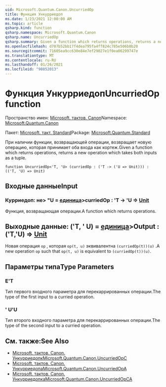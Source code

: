 ```yaml
---
uid: Microsoft.Quantum.Canon.UncurriedOp
title: Функция Ункурриедоп
ms.date: 1/23/2021 12:00:00 AM
ms.topic: article
qsharp.kind: function
qsharp.namespace: Microsoft.Quantum.Canon
qsharp.name: UncurriedOp
qsharp.summary: Given a function which returns operations, returns a new operation which takes both inputs as a tuple.
ms.openlocfilehash: d707b52bb17f4dea795fa4ff824c785e506b8b20
ms.sourcegitcommit: 71605ea9cc630e84e7ef29027e1f0ea06299747e
ms.translationtype: MT
ms.contentlocale: ru-RU
ms.lasthandoff: 01/26/2021
ms.locfileid: "98852013"
---
```

# <a name="uncurriedop-function"></a><span data-ttu-id="eba9c-102">Функция Ункурриедоп</span><span class="sxs-lookup"><span data-stu-id="eba9c-102">UncurriedOp function</span></span>

<span data-ttu-id="eba9c-103">Пространство имен: [Microsoft. тактов. Canon](xref:Microsoft.Quantum.Canon)</span><span class="sxs-lookup"><span data-stu-id="eba9c-103">Namespace: [Microsoft.Quantum.Canon](xref:Microsoft.Quantum.Canon)</span></span>

<span data-ttu-id="eba9c-104">Пакет: [Microsoft. такт. Standard](https://nuget.org/packages/Microsoft.Quantum.Standard)</span><span class="sxs-lookup"><span data-stu-id="eba9c-104">Package: [Microsoft.Quantum.Standard](https://nuget.org/packages/Microsoft.Quantum.Standard)</span></span>


<span data-ttu-id="eba9c-105">При наличии функции, возвращающей операции, возвращает новую операцию, которая принимает оба входа как кортеж.</span><span class="sxs-lookup"><span data-stu-id="eba9c-105">Given a function which returns operations, returns a new operation which takes both inputs as a tuple.</span></span>

```qsharp
function UncurriedOp<'T, 'U> (curriedOp : ('T -> ('U => Unit))) : (('T, 'U) => Unit)
```


## <a name="input"></a><span data-ttu-id="eba9c-106">Входные данные</span><span class="sxs-lookup"><span data-stu-id="eba9c-106">Input</span></span>

### <a name="curriedop--t---u--unit"></a><span data-ttu-id="eba9c-107">Курриедоп: не> "U = [единица](xref:microsoft.quantum.lang-ref.unit)></span><span class="sxs-lookup"><span data-stu-id="eba9c-107">curriedOp : 'T -> 'U => [Unit](xref:microsoft.quantum.lang-ref.unit)</span></span> 

<span data-ttu-id="eba9c-108">Функция, возвращающая операции.</span><span class="sxs-lookup"><span data-stu-id="eba9c-108">A function which returns operations.</span></span>



## <a name="output--tu--unit"></a><span data-ttu-id="eba9c-109">Выходные данные: ('T, ' U) = [единица](xref:microsoft.quantum.lang-ref.unit)></span><span class="sxs-lookup"><span data-stu-id="eba9c-109">Output : ('T,'U) => [Unit](xref:microsoft.quantum.lang-ref.unit)</span></span> 

<span data-ttu-id="eba9c-110">Новая операция `op` , которая `op(t, u)` эквивалентна `(curriedOp(t))(u)` .</span><span class="sxs-lookup"><span data-stu-id="eba9c-110">A new operation `op` such that `op(t, u)` is equivalent to `(curriedOp(t))(u)`.</span></span>

## <a name="type-parameters"></a><span data-ttu-id="eba9c-111">Параметры типа</span><span class="sxs-lookup"><span data-stu-id="eba9c-111">Type Parameters</span></span>

### <a name="t"></a><span data-ttu-id="eba9c-112">Е</span><span class="sxs-lookup"><span data-stu-id="eba9c-112">'T</span></span>

<span data-ttu-id="eba9c-113">Тип первого входного параметра для перекаррированных операции.</span><span class="sxs-lookup"><span data-stu-id="eba9c-113">The type of the first input to a curried operation.</span></span>
### <a name="u"></a><span data-ttu-id="eba9c-114">' U</span><span class="sxs-lookup"><span data-stu-id="eba9c-114">'U</span></span>

<span data-ttu-id="eba9c-115">Тип второго входного параметра для перекаррированных операции.</span><span class="sxs-lookup"><span data-stu-id="eba9c-115">The type of the second input to a curried operation.</span></span>

## <a name="see-also"></a><span data-ttu-id="eba9c-116">См. также:</span><span class="sxs-lookup"><span data-stu-id="eba9c-116">See Also</span></span>

- [<span data-ttu-id="eba9c-117">Microsoft. тактов. Canon. Ункурриедопк</span><span class="sxs-lookup"><span data-stu-id="eba9c-117">Microsoft.Quantum.Canon.UncurriedOpC</span></span>](xref:Microsoft.Quantum.Canon.UncurriedOpC)
- [<span data-ttu-id="eba9c-118">Microsoft. тактов. Canon. Ункурриедопа</span><span class="sxs-lookup"><span data-stu-id="eba9c-118">Microsoft.Quantum.Canon.UncurriedOpA</span></span>](xref:Microsoft.Quantum.Canon.UncurriedOpA)
- [<span data-ttu-id="eba9c-119">Microsoft. тактов. Canon. Ункурриедопка</span><span class="sxs-lookup"><span data-stu-id="eba9c-119">Microsoft.Quantum.Canon.UncurriedOpCA</span></span>](xref:Microsoft.Quantum.Canon.UncurriedOpCA)